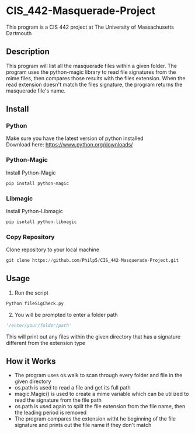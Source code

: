 # CIS_442-Masquerade-Project
This program is a CIS 442 project at The University of Massachusetts Dartmouth

## Description
This program will list all the masquerade files within a given folder. The program uses the python-magic library to read file signatures from the mime files, then compares those results with the files extension. When the read extension doesn't match the files signature, the program returns the masquerade file's name.

## Install
### Python
Make sure you have the latest version of python installed <br />
Download here: https://www.python.org/downloads/ <br />

### Python-Magic
Install Python-Magic <br />
```python
pip install python-magic
```
### Libmagic
Install Python-Libmagic
```python
pip isntall python-libmagic
```
### Copy Repository
Clone repository to your local machine <br />
```python
git clone https://github.com/Philp5/CIS_442-Masquerade-Project.git
```

## Usage
1. Run the script
```python
Python fileSigCheck.py
```
2. You will be prompted to enter a folder path
```python
'/enter/your/folder/path'
```
This will print out any files within the given directory that has a signature different from the extension type

## How it Works
- The program uses os.walk to scan through every folder and file in the given directory
- os.path is used to read a file and get its full path
- magic.Magic() is used to create a mime variable which can be utilized to read the signature from the file path
- os.path is used again to split the file extension from the file name, then the leading period is removed
- The program compares the extension witht he beginning of the file signature and prints out the file name if they don't match



